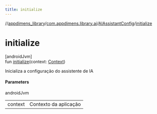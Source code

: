 ```yaml
---
title: initialize
---
```

//[appdimens_library](../../../index.html)/[com.appdimens.library.ai](../index.html)/[AIAssistantConfig](index.html)/[initialize](initialize.html)



# initialize



[androidJvm]\
fun [initialize](initialize.html)(context: [Context](https://developer.android.com/reference/kotlin/android/content/Context.html))



Inicializa a configuração do assistente de IA



#### Parameters


androidJvm

| | |
|---|---|
| context | Contexto da aplicação |




